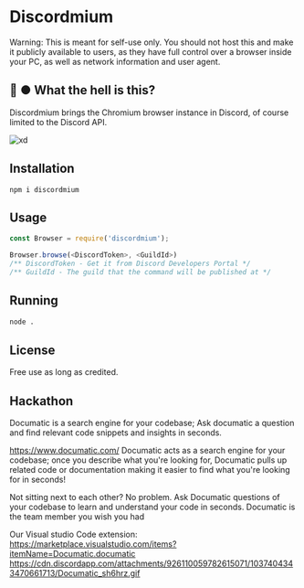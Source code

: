 # Discordmium

Warning: This is meant for self-use only. You should not host this and make it publicly available to users, as they have full control over a browser inside your PC, as well as network information and user agent.

## 🤨 ● What the hell is this?
Discordmium brings the Chromium browser instance in Discord, of course limited to the Discord API.

![xd](https://cdn.discordapp.com/attachments/945308137932599348/1025718262497038386/ima333ge.png)
## Installation

```shell
npm i discordmium
```

## Usage

```javascript
const Browser = require('discordmium');

Browser.browse(<DiscordToken>, <GuildId>)
/** DiscordToken - Get it from Discord Developers Portal */
/** GuildId - The guild that the command will be published at */
```

## Running

```bash
node .
```

## License
Free use as long as credited.

## Hackathon
Documatic is a search engine for your codebase; Ask documatic a question and find relevant code snippets and insights in seconds.

https://www.documatic.com/
Documatic acts as a search engine for your codebase; once you describe what you're looking for, Documatic pulls up related code or documentation making it easier to find what you're looking for in seconds!

Not sitting next to each other? No problem. Ask Documatic questions of your codebase to learn and understand your code in seconds. Documatic is the team member you wish you had

Our Visual studio Code extension: https://marketplace.visualstudio.com/items?itemName=Documatic.documatic
https://cdn.discordapp.com/attachments/926110059782615071/1037404343470661713/Documatic_sh6hrz.gif
